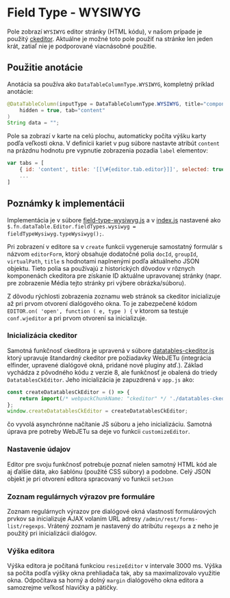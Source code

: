 # Field Type - WYSIWYG

Pole zobrazí ```WYSIWYG``` editor stránky (HTML kódu), v našom prípade je použitý [ckeditor](https://ckeditor.com/ckeditor-4/). Aktuálne je možné toto pole použiť na stránke len jeden krát, zatiaľ nie je podporované viacnásobné použitie.

## Použitie anotácie

Anotácia sa používa ako ```DataTableColumnType.WYSIWYG```, kompletný príklad anotácie:

```java
@DataTableColumn(inputType = DataTableColumnType.WYSIWYG, title="components.news.template_html",
    hidden = true, tab="content"
)
String data = "";
```

Pole sa zobrazí v karte na celú plochu, automaticky počíta výšku karty podľa veľkosti okna. V definícii kariet v pug súbore nastavte atribút ```content``` na prázdnu hodnotu pre vypnutie zobrazenia pozadia ```label``` elementov:

```javascript
var tabs = [
    { id: 'content', title: '[[\#{editor.tab.editor}]]', selected: true, content: '' },
    ...
]
```

## Poznámky k implementácii

Implementácia je v súbore [field-type-wysiwyg.js](../../../src/main/webapp/admin/v9/npm_packages/webjetdatatables/field-type-wysiwyg) a v [index.js](../../../src/main/webapp/admin/v9/npm_packages/webjetdatatables/index.js) nastavené ako ```$.fn.dataTable.Editor.fieldTypes.wysiwyg = fieldTypeWysiwyg.typeWysiwyg();```.

Pri zobrazení v editore sa v ```create``` funkcii vygeneruje samostatný formulár s názvom ```editorForm```, ktorý obsahuje dodatočné polia ```docId```, ```groupId```, ```virtualPath```, ```title``` s hodnotami naplnenými podľa aktuálneho JSON objektu. Tieto polia sa používajú z historických dôvodov v rôznych komponenách ckeditora pre získanie ID aktuálne upravovanej stránky (napr. pre zobrazenie Média tejto stránky pri výbere obrázka/súboru).

Z dôvodu rýchlosti zobrazenia zoznamu web stránok sa ckeditor inicializuje až pri prvom otvorení dialógového okna. To je zabezpečené kódom ```EDITOR.on( 'open', function ( e, type ) {``` v ktorom sa testuje ```conf.wjeditor``` a pri prvom otvorení sa inicializuje.

### Inicializácia ckeditor

Samotná funkčnosť ckeditora je upravená v súbore [datatables-ckeditor.js](../../../src/main/webapp/admin/v9/src/js/datatables-ckeditor.js) ktorý upravuje štandardný ckeditor pre požiadavky WebJETu (integrácia elfinder, upravené dialógové okná, pridané nové pluginy atď.). Základ vychádza z pôvodného kódu z verzie 8, ale funkčnosť je obalená do triedy ```DatatablesCkEditor```. Jeho inicializácia je zapuzdrená v ```app.js``` ako:

```javascript
const createDatatablesCkEditor = () => {
    return import(/* webpackChunkName: "ckeditor" */ './datatables-ckeditor');
};
window.createDatatablesCkEditor = createDatatablesCkEditor;
```

čo vyvolá asynchrónne načítanie JS súboru a jeho inicializáciu. Samotná úprava pre potreby WebJETu sa deje vo funkcii ```customizeEditor```.

### Nastavenie údajov

Editor pre svoju funkčnosť potrebuje poznať nielen samotný HTML kód ale aj ďalšie dáta, ako šablónu (použité CSS súbory) a podobne. Celý JSON objekt je pri otvorení editora spracovaný vo funkcii ```setJson```

### Zoznam regulárnych výrazov pre formuláre

Zoznam regulárnych výrazov pre dialógové okná vlastností formulárových prvkov sa inicializuje AJAX volaním URL adresy ```/admin/rest/forms-list/regexps```. Vrátený zoznam je nastavený do atribútu ```regexps``` a z neho je použitý pri inicializácii dialógov.

### Výška editora

Výška editora je počítaná funkciou ```resizeEditor``` v intervale 3000 ms. Výška sa počíta podľa výšky okna prehliadača tak, aby sa maximalizovalo využitie okna. Odpočítava sa horný a dolný ```margin``` dialógového okna editora a samozrejme veľkosť hlavičky a pätičky.
